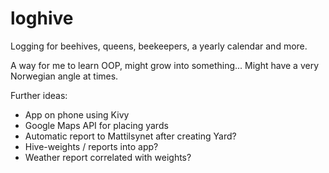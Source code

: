 # loghive
Logging for beehives, queens, beekeepers, a yearly calendar and more.

A way for me to learn OOP, might grow into something...
Might have a very Norwegian angle at times.

Further ideas:
- App on phone using Kivy
- Google Maps API for placing yards
- Automatic report to Mattilsynet after creating Yard?
- Hive-weights / reports into app?
- Weather report correlated with weights?
